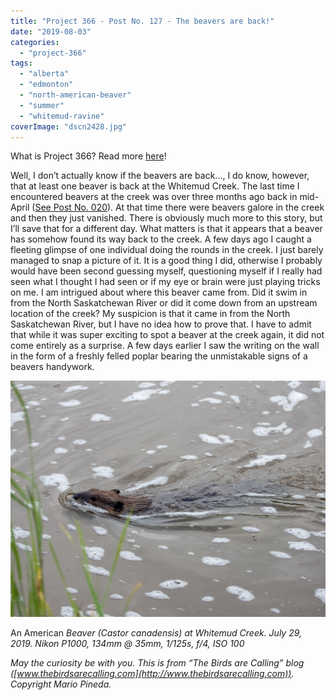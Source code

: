 ```yaml
---
title: "Project 366 - Post No. 127 - The beavers are back!"
date: "2019-08-03"
categories: 
  - "project-366"
tags: 
  - "alberta"
  - "edmonton"
  - "north-american-beaver"
  - "summer"
  - "whitemud-ravine"
coverImage: "dscn2428.jpg"
---
```


What is Project 366? Read more [here](https://thebirdsarecalling.com/2019/03/29/project-366/)!

Well, I don’t actually know if the beavers are back..., I do know, however, that at least one beaver is back at the Whitemud Creek. The last time I encountered beavers at the creek was over three months ago back in mid-April ([See Post No. 020](http://thebirdsarecalling.com/2019/04/17/project-366-post-no-020-tracks-in-the-sand/)). At that time there were beavers galore in the creek and then they just vanished. There is obviously much more to this story, but I’ll save that for a different day. What matters is that it appears that a beaver has somehow found its way back to the creek. A few days ago I caught a fleeting glimpse of one individual doing the rounds in the creek. I just barely managed to snap a picture of it. It is a good thing I did, otherwise I probably would have been second guessing myself, questioning myself if I really had seen what I thought I had seen or if my eye or brain were just playing tricks on me. I am intrigued about where this beaver came from. Did it swim in from the North Saskatchewan River or did it come down from an upstream location of the creek? My suspicion is that it came in from the North Saskatchewan River, but I have no idea how to prove that. I have to admit that while it was super exciting to spot a beaver at the creek again, it did not come entirely as a surprise. A few days earlier I saw the writing on the wall in the form of a freshly felled poplar bearing the unmistakable signs of a beavers handywork.

![](images/dscn2428.jpg)

An American _Beaver (Castor canadensis) at Whitemud Creek. July 29, 2019. Nikon P1000, 134mm @ 35mm, 1/125s, f/4, ISO 100_

_May the curiosity be with you. This is from “The Birds are Calling” blog ([www.thebirdsarecalling.com](http://www.thebirdsarecalling.com)). Copyright Mario Pineda._
